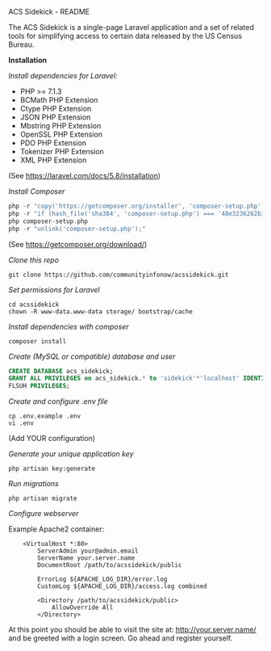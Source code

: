 ACS Sidekick - README

The ACS Sidekick is a single-page Laravel application and a set of related tools
for simplifying access to certain data released by the US Census Bureau.

**Installation**

*Install dependencies for Laravel:*
* PHP >= 7.1.3
* BCMath PHP Extension
* Ctype PHP Extension
* JSON PHP Extension
* Mbstring PHP Extension
* OpenSSL PHP Extension
* PDO PHP Extension
* Tokenizer PHP Extension
* XML PHP Extension

(See https://laravel.com/docs/5.8/installation)

*Install Composer*
```php
php -r "copy('https://getcomposer.org/installer', 'composer-setup.php');"
php -r "if (hash_file('sha384', 'composer-setup.php') === '48e3236262b34d30969dca3c37281b3b4bbe3221bda826ac6a9a62d6444cdb0dcd0615698a5cbe587c3f0fe57a54d8f5') { echo 'Installer verified'; } else { echo 'Installer corrupt'; unlink('composer-setup.php'); } echo PHP_EOL;"
php composer-setup.php
php -r "unlink('composer-setup.php');"
```

(See https://getcomposer.org/download/)

*Clone this repo*
```
git clone https://github.com/communityinfonow/acssidekick.git
```

*Set permissions for Laravel*
```
cd acssidekick
chown -R www-data.www-data storage/ bootstrap/cache
```

*Install dependencies with composer*
```
composer install
```

*Create (MySQL or compatible) database and user*
```sql
CREATE DATABASE acs_sidekick;
GRANT ALL PRIVILEGES on acs_sidekick.* to 'sidekick'*'localhost' IDENTIFIED BY 'somesecurepassword';
FLSUH PRIVILEGES;
```

*Create and configure .env file*
```
cp .env.example .env
vi .env
```
(Add YOUR configuration)

*Generate your unique application key*
```
php artisan key:generate
```

*Run migrations*
```
php artisan migrate
```

*Configure webserver*

Example Apache2 container:

```
    <VirtualHost *:80>
        ServerAdmin your@admin.email
        ServerName your.server.name
        DocumentRoot /path/to/acssidekick/public

        ErrorLog ${APACHE_LOG_DIR}/error.log
        CustomLog ${APACHE_LOG_DIR}/access.log combined

        <Directory /path/to/acssidekick/public>
            AllowOverride All
        </Directory>
```

At this point you should be able to visit the site at:
http://your.server.name/ and be greeted with a login screen.  Go ahead and register yourself.


